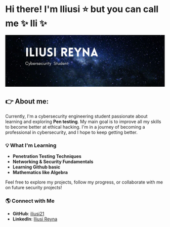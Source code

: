 # Hi there! I'm Iliusi :star: but you can call me :sparkles: Ili :sparkles:

![](Encabezado.jpg)


## :point_right: About me:
Currently, I'm a cybersecurity engineering student passionate about learning and exploring **Pen testing**. My main goal is to improve all my skills to become better at ethical hacking. I'm in a journey of becoming a professional in cybersecurity, and I hope to keep getting better.

### 💡 What I'm Learning
- **Penetration Testing Techniques**
- **Networking & Security Fundamentals**
- **Learning Github basic**
- **Mathematics like Algebra**

Feel free to explore my projects, follow my progress, or collaborate with me on future security projects!

### 🌎 Connect with Me
- **GitHub**: [iliusi21](https://github.com/iliusi21)
- **LinkedIn**: [Iliusi Reyna](https://www.linkedin.com/in/iliusi-reyna-705a471a7/)